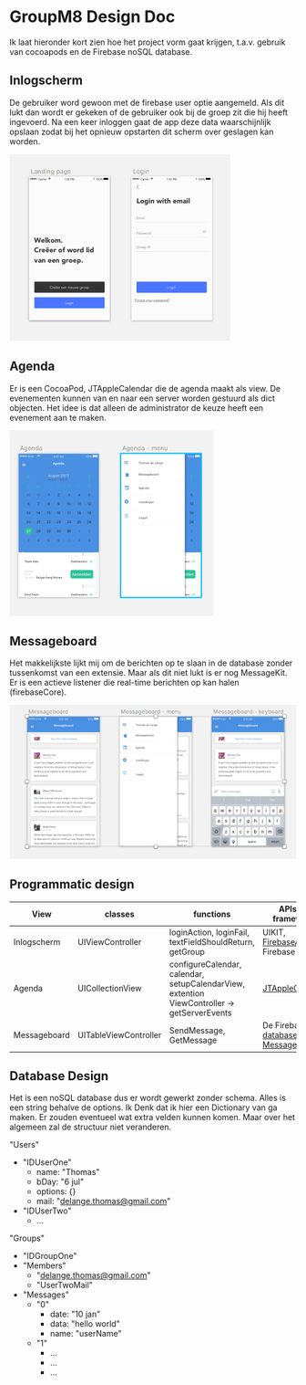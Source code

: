 # GroupM8 Design Doc

Ik laat hieronder kort zien hoe het project vorm gaat krijgen, t.a.v. gebruik
van cocoapods en de Firebase noSQL database.

## Inlogscherm

De gebruiker word gewoon met de firebase user optie aangemeld. Als dit lukt dan wordt er gekeken of de gebruiker ook bij de groep zit die hij heeft ingevoerd. Na een keer inloggen gaat de app deze data waarschijnlijk opslaan zodat bij het opnieuw opstarten dit scherm over geslagen kan worden.

![Inlogscherm](doc/design/login.png)

## Agenda

Er is een CocoaPod, JTAppleCalendar die de agenda maakt als view. De evenementen kunnen van en naar een server worden gestuurd als dict objecten. Het idee is dat alleen de administrator de keuze heeft een evenement aan te maken.

![Algemene Functies](doc/design/agenda.png)

## Messageboard

Het makkelijkste lijkt mij om de berichten op te slaan in de database zonder tussenkomst van een extensie. Maar als dit niet lukt is er nog MessageKit. Er is een actieve listener die real-time berichten op kan halen (firebaseCore).

![Menu](doc/design/messageboard.png)

## Programmatic design

| View          | classes            | functions           | APIs and frameworks|
| --------------|--------------------| --------------------|--------------------|
| Inlogscherm   |  UIViewController     | loginAction, loginFail, textFieldShouldReturn, getGroup|UIKIT, [FirebaseAuth](https://firebase.google.com/docs/auth/), Firebase|
| Agenda        |UICollectionView|configureCalendar, calendar, setupCalendarView, extention ViewController -> getServerEvents|[JTAppleCallender](https://cocoapods.org/pods/JTAppleCalendar)|
| Messageboard  |UITableViewController | SendMessage, GetMessage| De Firebase [database](https://firebase.google.com/docs/auth/) of [MessageKit](https://cocoapods.org/pods/MessageKit)|

## Database Design

Het is een noSQL database dus er wordt gewerkt zonder schema. Alles is een string behalve de options. Ik Denk dat ik hier een Dictionary van ga maken. Er zouden eventueel wat extra velden kunnen komen. Maar over het algemeen zal de structuur niet veranderen.

"Users"
 - "IDUserOne"
   - name: "Thomas"
   - bDay: "6 jul"
   - options: {}
   - mail: "delange.thomas@gmail.com"
 - "IDUserTwo"
   - ...

"Groups"
- "IDGroupOne"
 - "Members"
   - "delange.thomas@gmail.com"
   - "UserTwoMail"
 - "Messages"
   - "0"
     - date: "10 jan"
	 - data: "hello world"
	 - name: "userName"
   - "1"
     - ...
	 - ...
	 - ...
